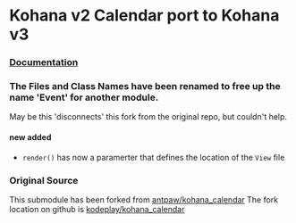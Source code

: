 # Kohana v2 Calendar port to Kohana v3

### [Documentation](http://docs.kohanaphp.com/libraries/calendar)

### The Files and Class Names have been renamed to free up the name 'Event' for another module.
May be this 'disconnects' this fork from the original repo, but couldn't help.

#### new added
- `render()` has now a paramerter that defines the location of the `View` file

### Original Source 
This submodule has been forked from [antpaw/kohana_calendar](https://github.com/antpaw/kohana_calendar)
The fork location on github is [kodeplay/kohana_calendar](https://github.com/kodeplay/kohana_calendar)

